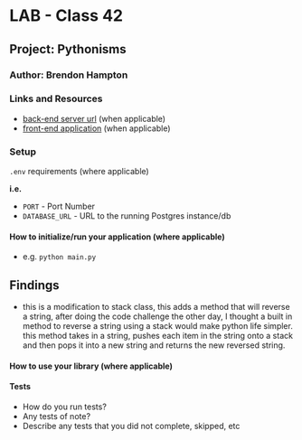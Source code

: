 # LAB - Class 42
## Project: Pythonisms
### Author: Brendon Hampton
### Links and Resources
- [back-end server url](#) (when applicable)
- [front-end application](#) (when applicable)
### Setup
`.env` requirements (where applicable)

**i.e.**

- `PORT` - Port Number
- `DATABASE_URL` - URL to the running Postgres instance/db
#### How to initialize/run your application (where applicable)
- e.g. `python main.py`

## Findings
- this is a modification to stack class, this adds a method that will reverse a string, after doing the code challenge the other day, I thought a built in method to reverse a string using a stack would make python life simpler. this method takes in a string, pushes each item in the string onto a stack and then pops it into a new string and returns the new reversed string. 

#### How to use your library (where applicable)
#### Tests
- How do you run tests?
- Any tests of note?
- Describe any tests that you did not complete, skipped, etc
